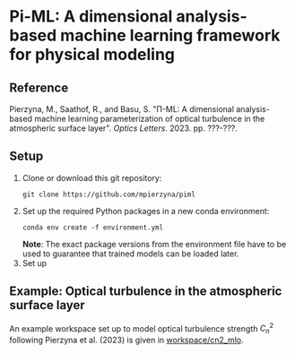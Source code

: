 # Pi-ML: A dimensional analysis-based machine learning framework for physical modeling


## Reference
Pierzyna, M., Saathof, R., and Basu, S. "Π-ML: A dimensional analysis-based machine learning parameterization of 
optical turbulence in the atmospheric surface layer". _Optics Letters_. 2023. pp. ???-???.

## Setup
1.  Clone or download this git repository:
    ```shell
    git clone https://github.com/mpierzyna/piml
    ```
2.  Set up the required Python packages in a new conda environment:
    ```shell
    conda env create -f environment.yml
    ```
    **Note**: The exact package versions from the environment file have to be used to guarantee that trained
    models can be loaded later.
3. Set up 

## Example: Optical turbulence in the atmospheric surface layer
An example workspace set up to model optical turbulence strength $C_n^2$ following Pierzyna et al. (2023) is given 
in [workspace/cn2_mlo](workspace/cn2_mlo).
